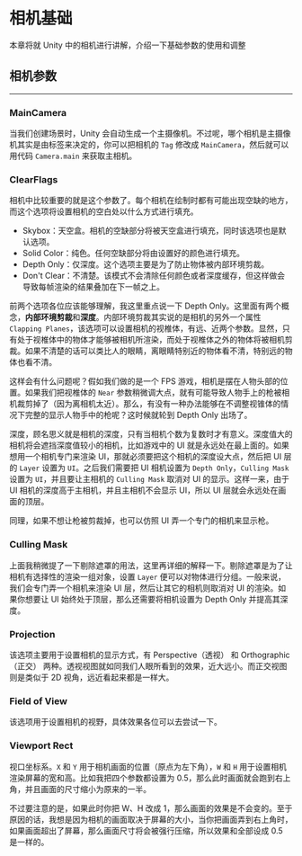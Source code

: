 # 相机基础

本章将就 Unity 中的相机进行讲解，介绍一下基础参数的使用和调整

## 相机参数

---

### MainCamera

当我们创建场景时，Unity 会自动生成一个主摄像机。不过呢，哪个相机是主摄像机其实是由标签来决定的，你可以把相机的 `Tag` 修改成 `MainCamera`，然后就可以用代码 `Camera.main` 来获取主相机。

### ClearFlags

相机中比较重要的就是这个参数了。每个相机在绘制时都有可能出现空缺的地方，而这个选项将设置相机的空白处以什么方式进行填充。

* Skybox：天空盒。相机的空缺部分将被天空盒进行填充，同时该选项也是默认选项。
* Solid Color：纯色。任何空缺部分将由设置好的颜色进行填充。
* Depth Only：仅深度。这个选项主要是为了防止物体被内部环境剪裁。
* Don't Clear：不清楚。该模式不会清除任何颜色或者深度缓存，但这样做会导致每帧渲染的结果叠加在下一帧之上。

前两个选项各位应该能够理解，我这里重点说一下 Depth Only。这里面有两个概念，**内部环境剪裁**和**深度**。内部环境剪裁其实说的是相机的另外一个属性 `Clapping Planes`，该选项可以设置相机的视椎体，有远、近两个参数。显然，只有处于视椎体中的物体才能够被相机所渲染，而处于视椎体之外的物体将被相机剪裁。如果不清楚的话可以类比人的眼睛，离眼睛特别近的物体看不清，特别远的物体也看不清。

这样会有什么问题呢？假如我们做的是一个 FPS 游戏，相机是摆在人物头部的位置。如果我们把视椎体的 `Near` 参数稍微调大点，就有可能导致人物手上的枪被相机裁剪掉了（因为离相机太近）。那么，有没有一种办法能够在不调整视锥体的情况下完整的显示人物手中的枪呢？这时候就轮到 Depth Only 出场了。

深度，顾名思义就是相机的深度，只有当相机个数为复数时才有意义。深度值大的相机将会遮挡深度值较小的相机，比如游戏中的 UI 就是永远处在最上面的。如果想用一个相机专门来渲染 UI，那就必须要把这个相机的深度设大点，然后把 UI 层的 `Layer` 设置为 `UI`。之后我们需要把 UI 相机设置为 `Depth Only`，`Culling Mask` 设置为 `UI`，并且要让主相机的 `Culling Mask` 取消对 UI 的显示。这样一来，由于 UI 相机的深度高于主相机，并且主相机不会显示 UI，所以 UI 层就会永远处在画面的顶层。

同理，如果不想让枪被剪裁掉，也可以仿照 UI 弄一个专门的相机来显示枪。

### Culling Mask

上面我稍微提了一下剔除遮罩的用法，这里再详细的解释一下。剔除遮罩是为了让相机有选择性的渲染一组对象，设置 `Layer` 便可以对物体进行分组。一般来说，我们会专门弄一个相机来渲染 UI 层，然后让其它的相机则取消对 UI 的渲染。如果你想要让 UI 始终处于顶层，那么还需要将相机设置为 Depth Only 并提高其深度。

### Projection

该选项主要用于设置相机的显示方式，有 Perspective（透视） 和 Orthographic（正交） 两种。透视视图就如同我们人眼所看到的效果，近大远小。而正交视图则是类似于 2D 视角，远近看起来都是一样大。

### Field of View

该选项用于设置相机的视野，具体效果各位可以去尝试一下。

### Viewport Rect

视口坐标系。`X` 和 `Y` 用于相机画面的位置（原点为左下角），`W` 和 `H` 用于设置相机渲染屏幕的宽和高。比如我把四个参数都设置为 0.5，那么此时画面就会跑到右上角，并且画面的尺寸缩小为原来的一半。

不过要注意的是，如果此时你把 W、H 改成 1，那么画面的效果是不会变的。至于原因的话，我想是因为相机的画面取决于屏幕的大小，当你把画面弄到右上角时，如果画面超出了屏幕，那么画面尺寸将会被强行压缩，所以效果和全部设成 0.5 是一样的。